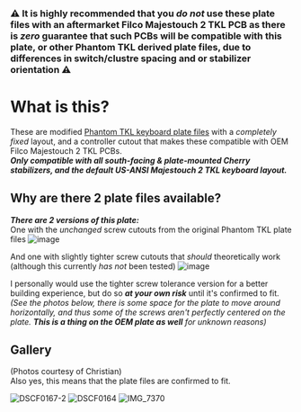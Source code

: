 ### ⚠️ It is highly recommended that you *do not* use these plate files with an aftermarket Filco Majestouch 2 TKL PCB as there is *zero* guarantee that such PCBs will be compatible with this plate, or other Phantom TKL derived plate files, due to differences in switch/clustre spacing and or stabilizer orientation ⚠️

# What is this?
These are modified [Phantom TKL keyboard plate files](https://github.com/mohitg11/GH-CAD-Resources) with a *completely fixed* layout, and a controller cutout that makes these compatible with OEM Filco Majestouch 2 TKL PCBs.  
***Only compatible with all south-facing & plate-mounted Cherry stabilizers, and the default US-ANSI Majestouch 2 TKL keyboard layout.***  

## Why are there 2 plate files available?
***There are 2 versions of this plate:***  
One with the *unchanged* screw cutouts from the original Phantom TKL plate files
![image](https://github.com/Druah/filco-phantom-tkl-plates/assets/54309603/3315ce02-d880-4e73-899b-780587215008)

And one with slightly tighter screw cutouts that *should* theoretically work (although this currently *has not* been tested)
![image](https://github.com/Druah/filco-phantom-tkl-plates/assets/54309603/de2bf9c6-74af-4cc9-9a19-40471d58e177)

I personally would use the tighter screw tolerance version for a better building experience, but do so ***at your own risk*** until it's confirmed to fit.  
*(See the photos below, there is some space for the plate to move around horizontally, and thus some of the screws aren't perfectly centered on the plate. **This is a thing on the OEM plate as well** for unknown reasons)*

## Gallery
(Photos courtesy of Christian)  
Also yes, this means that the plate files are confirmed to fit.

![DSCF0167-2](https://github.com/Druah/filco-phantom-tkl-plates/assets/54309603/3592c0b7-855f-48a3-ba0f-7d3d0c8a1cf3)
![DSCF0164](https://github.com/Druah/filco-phantom-tkl-plates/assets/54309603/22d00ee5-9388-456d-a641-9cd52f83d542)
![IMG_7370](https://github.com/Druah/filco-phantom-tkl-plates/assets/54309603/a674006d-522c-451c-b1c5-905f17100cf0)
